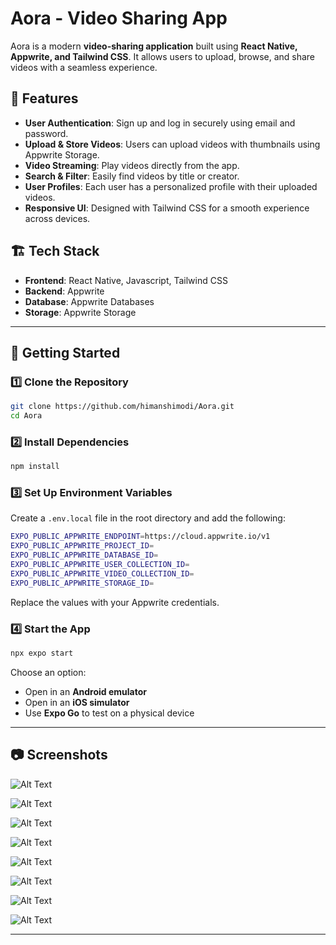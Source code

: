 # Aora - Video Sharing App

<!-- Add logo here -->

Aora is a modern **video-sharing application** built using **React Native, Appwrite, and Tailwind CSS**. It allows users to upload, browse, and share videos with a seamless experience.

## 📌 Features

- **User Authentication**: Sign up and log in securely using email and password.
- **Upload & Store Videos**: Users can upload videos with thumbnails using Appwrite Storage.
- **Video Streaming**: Play videos directly from the app.
- **Search & Filter**: Easily find videos by title or creator.
- **User Profiles**: Each user has a personalized profile with their uploaded videos.
- **Responsive UI**: Designed with Tailwind CSS for a smooth experience across devices.

## 🏗 Tech Stack

- **Frontend**: React Native, Javascript, Tailwind CSS
- **Backend**: Appwrite
- **Database**: Appwrite Databases
- **Storage**: Appwrite Storage

---

## 🚀 Getting Started

### 1️⃣ Clone the Repository
```sh
git clone https://github.com/himanshimodi/Aora.git
cd Aora
```

### 2️⃣ Install Dependencies
```sh
npm install
```

### 3️⃣ Set Up Environment Variables
Create a `.env.local` file in the root directory and add the following:
```sh
EXPO_PUBLIC_APPWRITE_ENDPOINT=https://cloud.appwrite.io/v1
EXPO_PUBLIC_APPWRITE_PROJECT_ID=
EXPO_PUBLIC_APPWRITE_DATABASE_ID=
EXPO_PUBLIC_APPWRITE_USER_COLLECTION_ID=
EXPO_PUBLIC_APPWRITE_VIDEO_COLLECTION_ID=
EXPO_PUBLIC_APPWRITE_STORAGE_ID=
```
Replace the values with your Appwrite credentials.

### 4️⃣ Start the App
```sh
npx expo start
```
Choose an option:
- Open in an **Android emulator**
- Open in an **iOS simulator**
- Use **Expo Go** to test on a physical device

---

## 📷 Screenshots

![Alt Text](assets/images/img1.png)  

![Alt Text](assets/images/img2.png)  

![Alt Text](assets/images/img3.png)  

![Alt Text](assets/images/img4.png)  

![Alt Text](assets/images/img5.png)  

![Alt Text](assets/images/img6.png)  

![Alt Text](assets/images/img7.png)  

![Alt Text](assets/images/img8.png)  


---

